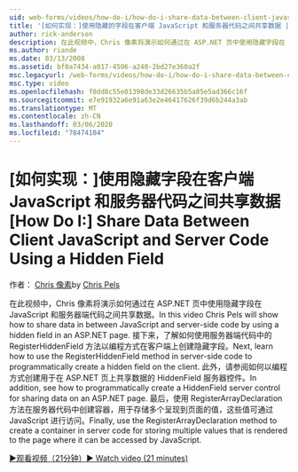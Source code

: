 ```yaml
---
uid: web-forms/videos/how-do-i/how-do-i-share-data-between-client-javascript-and-server-code-using-a-hidden-field
title: '[如何实现：]使用隐藏的字段在客户端 JavaScript 和服务器代码之间共享数据 |Microsoft Docs'
author: rick-anderson
description: 在此视频中，Chris 像素将演示如何通过在 ASP.NET 页中使用隐藏字段在 JavaScript 和服务器端代码之间共享数据。 接下来，了解如何
ms.author: riande
ms.date: 03/13/2008
ms.assetid: bf0a7434-a017-4506-a240-2bd27e360a2f
msc.legacyurl: /web-forms/videos/how-do-i/how-do-i-share-data-between-client-javascript-and-server-code-using-a-hidden-field
msc.type: video
ms.openlocfilehash: f0dd8c55e01398de33d26635b5a85e5ad366c16f
ms.sourcegitcommit: e7e91932a6e91a63e2e46417626f39d6b244a3ab
ms.translationtype: MT
ms.contentlocale: zh-CN
ms.lasthandoff: 03/06/2020
ms.locfileid: "78474104"
---
```

# <a name="how-do-i-share-data-between-client-javascript-and-server-code-using-a-hidden-field"></a><span data-ttu-id="9e12f-104">[如何实现：]使用隐藏字段在客户端 JavaScript 和服务器代码之间共享数据</span><span class="sxs-lookup"><span data-stu-id="9e12f-104">[How Do I:] Share Data Between Client JavaScript and Server Code Using a Hidden Field</span></span>

<span data-ttu-id="9e12f-105">作者： [Chris 像素](https://twitter.com/chrispels)</span><span class="sxs-lookup"><span data-stu-id="9e12f-105">by [Chris Pels](https://twitter.com/chrispels)</span></span>

<span data-ttu-id="9e12f-106">在此视频中，Chris 像素将演示如何通过在 ASP.NET 页中使用隐藏字段在 JavaScript 和服务器端代码之间共享数据。</span><span class="sxs-lookup"><span data-stu-id="9e12f-106">In this video Chris Pels will show how to share data in between JavaScript and server-side code by using a hidden field in an ASP.NET page.</span></span> <span data-ttu-id="9e12f-107">接下来，了解如何使用服务器端代码中的 RegisterHiddenField 方法以编程方式在客户端上创建隐藏字段。</span><span class="sxs-lookup"><span data-stu-id="9e12f-107">Next, learn how to use the RegisterHiddenField method in server-side code to programmatically create a hidden field on the client.</span></span> <span data-ttu-id="9e12f-108">此外，请参阅如何以编程方式创建用于在 ASP.NET 页上共享数据的 HiddenField 服务器控件。</span><span class="sxs-lookup"><span data-stu-id="9e12f-108">In addition, see how to programmatically create a HiddenField server control for sharing data on an ASP.NET page.</span></span> <span data-ttu-id="9e12f-109">最后，使用 RegisterArrayDeclaration 方法在服务器代码中创建容器，用于存储多个呈现到页面的值，这些值可通过 JavaScript 进行访问。</span><span class="sxs-lookup"><span data-stu-id="9e12f-109">Finally, use the RegisterArrayDeclaration method to create a container in server code for storing multiple values that is rendered to the page where it can be accessed by JavaScript.</span></span>

[<span data-ttu-id="9e12f-110">&#9654;观看视频（21分钟）</span><span class="sxs-lookup"><span data-stu-id="9e12f-110">&#9654; Watch video (21 minutes)</span></span>](https://channel9.msdn.com/Blogs/ASP-NET-Site-Videos/how-do-i-share-data-between-client-javascript-and-server-code-using-a-hidden-field)

